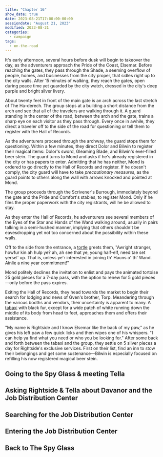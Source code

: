 ```yaml
---
title: "Chapter 16"
show_date: true
date: 2023-08-21T17:00:00-00:00
sessiondate: "August 21, 2023"
modified: 2023-08-21
categories:
  - campaign
tags:
  - on-the-road
---
```


It's early afternoon, several hours before dusk will begin to takeover the day, as the adventurers
approach the Pride of the Coast, Elsemar. Before reaching the gates, they pass through the Shade,
a seeming overflow of people, homes, and businesses from the city proper, that sidles right up to the
city walls. After 15 minutes of walking, they reach the gates, open during peace time yet guarded
by the city watch, dressed in the city's deep purple and bright silver livery.

About twenty feet in front of the main gate is an arch across the last stretch of The Ha-derech.
The group stops at a building a short distance from the arch and see that all of the travelers are
walking through it. A guard standing in the center of the road, between the arch and the gate, trains
a sharp eye on each visitor as they pass through. Every once in awhile, they direct a traveler off
to the side of the road for questioning or tell them to register with the Hall of Records.

As the adventurers proceed through the archway, the guard stops them for questioning. Within a few
minutes, they direct Dolor and Bilwin to register their magical items: Dolor's sword, Gleaming Blade,
and Bilwin's ever-filled beer stein. The guard turns to Mond and asks if he's already registered in
the city or has papers to enter. Admitting that he has neither, Mond is ordered to go directly to
the Hall of Records and register. If he doesn't comply, the city guard will have to take _precautionary
measures_, as the guard points to others along the wall with arrows knocked and pointed at Mond.

The group proceeds through the Scrivener's Burrough, immediately beyond the gate and the Pride and
Comfort's stables, to register Mond. Only if he files the proper paperwork with the city registrants,
will he be allowed to stay.

As they enter the Hall of Records, he adventurers see several members of the Eyes of the Star and
Hands of the Wand walking around, usually in pairs talking in a semi-hushed manner, implying that
others shouldn't be eavesdropping yet not too concerned about the possibility within these walls.

Off to the side from the entrance, a [tortle](https://www.dandwiki.com/wiki/Tortle_(5e_Race_Variant))
greets them, "Awright stranger, howfur kin ah hulp ye? ah, ah see that ye, young half-elf, need
tae set yersel' up. That is, unless ye'r interested in joining th' Hauns o' th' Wand. Ainlie a nine
year commitment!"

Mond politely declines the invitation to enlist and pays the animated tortoise 25 gold pieces for
a 7-day pass, with the option to renew for 5 gold pieces—only before the pass expires.

<!-- Scottish translator: http://www.scotranslate.com/ -->

Exiting the Hall of Records, they head towards the market to begin their search for lodging and
news of Gven's brother, Torp. Meandering through the various booths and vendors, their uncertainty
is apparent to many. A [tabaxi](https://www.dandwiki.com/wiki/Tabaxi_(5e_Race_Variant))
with black fur, except for a wide patch of white running down the middle of its body from head
to feet, approaches them and offers their assistance.

"My name is Rightside and I know Elsemar like the back of my paw," as he gives his left paw a few
quick licks and then wipes one of his whispers. "I can help ya find what you need or who you be
looking for." After some back and forth between the tabaxi and the group, they settle on 5 silver
pieces a day for Rightside's exclusive services. First on their list, find an inn to stow their
belongings and get some sustenance—Bilwin is especially focused on refilling his now registered
magical beer stein.

## Going to the Spy Glass & meeting Tella



## Asking Rightside & Tella about Davanor and the Job Distribution Center



## Searching for the Job Distribution Center



## Entering the Job Distribution Center



## Back to The Spy Glass




<!-- em dash: — | kebyoard shortcut = Option + Shift + Dash (-) -->

